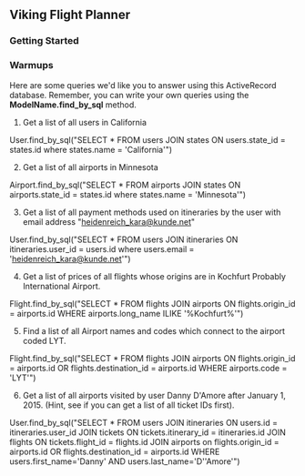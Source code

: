 ## Viking Flight Planner

### Getting Started

### Warmups

Here are some queries we'd like you to answer using this ActiveRecord database. Remember, you can write your own queries using the **ModelName.find_by_sql** method.

1. Get a list of all users in California

User.find_by_sql("SELECT * FROM users JOIN states ON users.state_id = states.id where states.name = 'California'")

2. Get a list of all airports in Minnesota

Airport.find_by_sql("SELECT * FROM airports JOIN states ON airports.state_id = states.id where states.name = 'Minnesota'")

3. Get a list of all payment methods used on itineraries by the user with email address "heidenreich_kara@kunde.net"

User.find_by_sql("SELECT * FROM users JOIN itineraries ON itineraries.user_id = users.id where users.email = 'heidenreich_kara@kunde.net'")

4. Get a list of prices of all flights whose origins are in Kochfurt Probably International Airport.

Flight.find_by_sql("SELECT * FROM flights JOIN airports ON flights.origin_id = airports.id WHERE airports.long_name ILIKE '%Kochfurt%'")

5. Find a list of all Airport names and codes which connect to the airport coded LYT.

Flight.find_by_sql("SELECT * FROM flights JOIN airports ON flights.origin_id = airports.id OR flights.destination_id = airports.id WHERE airports.code = 'LYT'")

6. Get a list of all airports visited by user Danny D'Amore after January 1, 2015. (Hint, see if you can get a list of all ticket IDs first).

User.find_by_sql("SELECT * FROM users JOIN itineraries ON users.id = itineraries.user_id JOIN tickets ON tickets.itinerary_id = itineraries.id JOIN flights ON tickets.flight_id = flights.id JOIN airports on flights.origin_id = airports.id OR flights.destination_id = airports.id WHERE users.first_name='Danny' AND users.last_name='D''Amore'")




